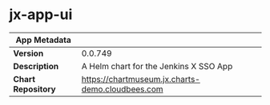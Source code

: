 # jx-app-ui

|App Metadata||
|---|---|
| **Version** | 0.0.749 |
| **Description** | A Helm chart for the Jenkins X SSO App |
| **Chart Repository** | https://chartmuseum.jx.charts-demo.cloudbees.com |

